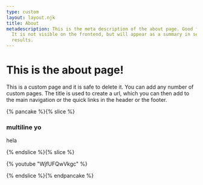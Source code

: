 ```yaml
---
type: custom
layout: layout.njk
title: About
metadescription: This is the meta description of the about page. Good for SEO.
  It is not visible on the frontend, but will appear as a summary in search
  results.
---
```

# This is the about page!

This is a custom page and it is safe to delete it. You can add any number of custom pages. The title is used to create a url, which you can then add to the main navigation or the quick links in the header or the footer.

{% pancake %}{% slice %}<h3 id="multilineyo">multiline yo</h3><p>hela</p>{% endslice %}{% slice %}<p>{% youtube "WjfUFQwVkgc" %}</p>{% endslice %}{% endpancake %}
